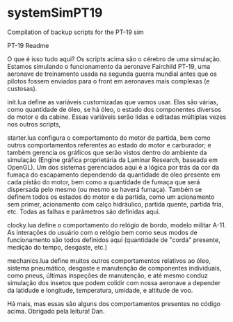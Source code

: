 # systemSimPT19
Compilation of backup scripts for the PT-19 sim

PT-19 Readme

O que é isso tudo aqui?
Os scripts acima são o cérebro de uma simulação. 
Estamos simulando o funcionamento da aeronave Fairchild PT-19, uma aeronave de treinamento usada na segunda guerra mundial antes que os pilotos fossem enviados para o front em aeronaves mais complexas (e custosas).

init.lua define as variáveis customizadas que vamos usar. Elas são várias, como quantidade de óleo, se há óleo, o estado dos componentes diversos do motor e da cabine. 
Essas variáveis serão lidas e editadas múltiplas vezes nos outros scripts,

starter.lua configura o comportamento do motor de partida, bem como outros comportamentos referentes ao estado do motor e carburador;
e também gerencia os gráficos que serão vistos dentro do ambiente da simulação (Engine gráfica proprietária da Laminar Research, baseada em OpenGL). Um dos sistemas gerenciados aqui é a lógica por trás da cor da fumaça do escapamento dependendo
da quantidade de óleo presente em cada pistão do motor, bem como a quantidade de fumaça que será dispersada pelo mesmo (ou mesmo se haverá fumaça). Também se definem todos os estados do motor e da partida, como um acionamento sem primer, acionamento com 
calço hidráulico, partida quente, partida fria, etc. Todas as falhas e parâmetros são definidas aqui.

clocky.lua define o comportamento do relógio de bordo, modelo militar A-11. As interações do usuário com o relógio bem como seus modos de funcionamento são todos definidos aqui (quantidade de "corda" presente, medição do tempo, desgaste, etc.)

mechanics.lua define muitos outros comportamentos relativos ao óleo, sistema pneumático, desgaste e manutenção de componentes individuais, como pneus, últimas inspeções de manutenção, e até mesmo conduz simulação dos insetos que podem colidir com nossa aeronave
a depender da latidude e longitude, temperatura, umidade, e altitude de voo.

Há mais, mas essas são alguns dos comportamentos presentes no código acima.
Obrigado pela leitura!
Dan.
